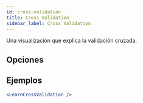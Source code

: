 ```yaml
---
id: cross-validation
title: Cross Validation
sidebar_label: Cross Validation
---
```


Una visualización que explica la validación cruzada.

## Opciones



## Ejemplos

```jsx live
<LearnCrossValidation />
```

